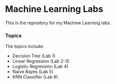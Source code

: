 # Machine Learning Labs

This is the repository for my Machine Learning labs.

### Topics

The topics include:
 - Decision Tree (Lab 1)
 - Linear Regression (Lab 2-3)
 - Logistic Regression (Lab 4)
 - Naïve Bayes (Lab 5)
 - KNN Classifier (Lab 6)
